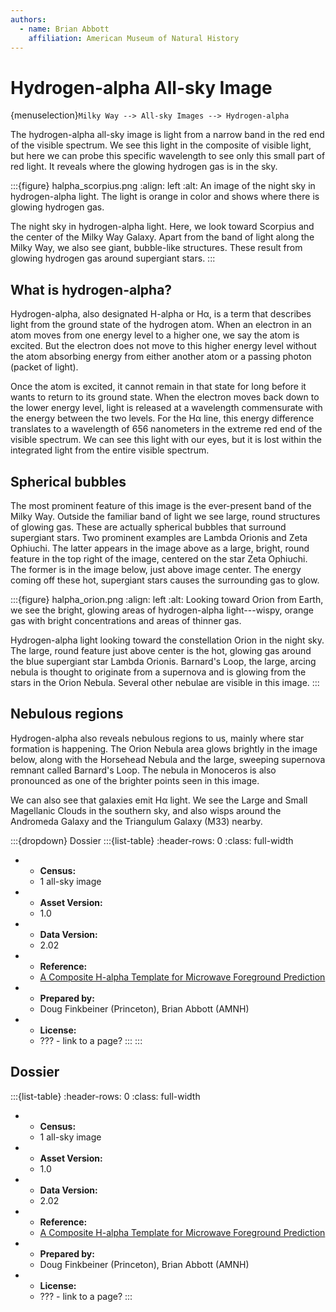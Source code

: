 ```yaml
---
authors:
  - name: Brian Abbott
    affiliation: American Museum of Natural History
---
```



# Hydrogen-alpha All-sky Image

{menuselection}`Milky Way --> All-sky Images --> Hydrogen-alpha`


The hydrogen-alpha all-sky image is light from a narrow band in the red end of the visible spectrum. We see this light in the composite of visible light, but here we can probe this specific wavelength to see only this small part of red light. It reveals where the glowing hydrogen gas is in the sky.


:::{figure} halpha_scorpius.png
:align: left
:alt: An image of the night sky in hydrogen-alpha light. The light is orange in color and shows where there is glowing hydrogen gas.

The night sky in hydrogen-alpha light. Here, we look toward Scorpius and the center of the Milky Way Galaxy. Apart from the band of light along the Milky Way, we also see giant, bubble-like structures. These result from glowing hydrogen gas around supergiant stars.
:::



## What is hydrogen-alpha?

Hydrogen-alpha, also designated H-alpha or Hα, is a term that describes light from the ground state of the hydrogen atom. When an electron in an atom moves from one energy level to a higher one, we say the atom is excited. But the electron does not move to this higher energy level without the atom absorbing energy from either another atom or a passing photon (packet of light).

Once the atom is excited, it cannot remain in that state for long before it wants to return to its ground state. When the electron moves back down to the lower energy level, light is released at a wavelength commensurate with the energy between the two levels. For the Hα line, this energy difference translates to a wavelength of 656 nanometers in the extreme red end of the visible spectrum. We can see this light with our eyes, but it is lost within the integrated light from the entire visible spectrum.



## Spherical bubbles

The most prominent feature of this image is the ever-present band of the Milky Way. Outside the familiar band of light we see large, round structures of glowing gas. These are actually spherical bubbles that surround supergiant stars. Two prominent examples are Lambda Orionis and Zeta Ophiuchi. The latter appears in the image above as a large, bright, round feature in the top right of the image, centered on the star Zeta Ophiuchi. The former is in the image below, just above image center. The energy coming off these hot, supergiant stars causes the surrounding gas to glow.



:::{figure} halpha_orion.png
:align: left
:alt: Looking toward Orion from Earth, we see the bright, glowing areas of hydrogen-alpha light---wispy, orange gas with bright concentrations and areas of thinner gas.

Hydrogen-alpha light looking toward the constellation Orion in the night sky. The large, round feature just above center is the hot, glowing gas around the blue supergiant star Lambda Orionis. Barnard's Loop, the large, arcing nebula is thought to originate from a supernova and is glowing from the stars in the Orion Nebula. Several other nebulae are visible in this image.
:::



## Nebulous regions

Hydrogen-alpha also reveals nebulous regions to us, mainly where star formation is happening. The Orion Nebula area glows brightly in the image below, along with the Horsehead Nebula and the large, sweeping supernova remnant called Barnard's Loop. The nebula in Monoceros is also pronounced as one of the brighter points seen in this image.

We can also see that galaxies emit Hα light. We see the Large and Small Magellanic Clouds in the southern sky, and also wisps around the Andromeda Galaxy and the Triangulum Galaxy (M33) nearby.





:::{dropdown} Dossier
:::{list-table}
:header-rows: 0
:class: full-width

* - **Census:**
  - 1 all-sky image
* - **Asset Version:**
  - 1.0
* - **Data Version:**
  - 2.02
* - **Reference:**
  - [A Composite H-alpha Template for Microwave Foreground Prediction](https://doi.org/10.1086/374411)
* - **Prepared by:**
  - Doug Finkbeiner (Princeton), Brian Abbott (AMNH)
* - **License:**
  - ??? - link to a page?
:::
:::

## Dossier
:::{list-table}
:header-rows: 0
:class: full-width

* - **Census:**
  - 1 all-sky image
* - **Asset Version:**
  - 1.0
* - **Data Version:**
  - 2.02
* - **Reference:**
  - [A Composite H-alpha Template for Microwave Foreground Prediction](https://doi.org/10.1086/374411)
* - **Prepared by:**
  - Doug Finkbeiner (Princeton), Brian Abbott (AMNH)
* - **License:**
  - ??? - link to a page?
:::
